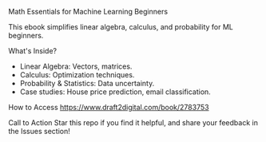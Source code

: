 Math Essentials for Machine Learning Beginners

This ebook simplifies linear algebra, calculus, and probability for ML beginners.

What's Inside?
- Linear Algebra: Vectors, matrices.
- Calculus: Optimization techniques.
- Probability & Statistics: Data uncertainty.
- Case studies: House price prediction, email classification.

How to Access
https://www.draft2digital.com/book/2783753

Call to Action
Star this repo if you find it helpful, and share your feedback in the Issues section!
